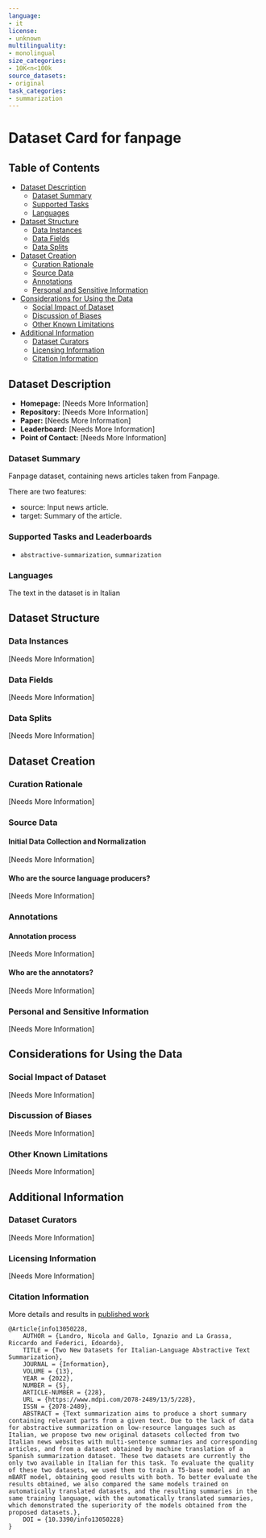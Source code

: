 ```yaml
---
language:
- it
license:
- unknown
multilinguality:
- monolingual
size_categories:
- 10K<n<100k
source_datasets:
- original
task_categories:
- summarization
---
```


# Dataset Card for fanpage

## Table of Contents
- [Dataset Description](#dataset-description)
  - [Dataset Summary](#dataset-summary)
  - [Supported Tasks](#supported-tasks-and-leaderboards)
  - [Languages](#languages)
- [Dataset Structure](#dataset-structure)
  - [Data Instances](#data-instances)
  - [Data Fields](#data-instances)
  - [Data Splits](#data-instances)
- [Dataset Creation](#dataset-creation)
  - [Curation Rationale](#curation-rationale)
  - [Source Data](#source-data)
  - [Annotations](#annotations)
  - [Personal and Sensitive Information](#personal-and-sensitive-information)
- [Considerations for Using the Data](#considerations-for-using-the-data)
  - [Social Impact of Dataset](#social-impact-of-dataset)
  - [Discussion of Biases](#discussion-of-biases)
  - [Other Known Limitations](#other-known-limitations)
- [Additional Information](#additional-information)
  - [Dataset Curators](#dataset-curators)
  - [Licensing Information](#licensing-information)
  - [Citation Information](#citation-information)

## Dataset Description

- **Homepage:** [Needs More Information]
- **Repository:** [Needs More Information]
- **Paper:** [Needs More Information]
- **Leaderboard:** [Needs More Information]
- **Point of Contact:** [Needs More Information]

### Dataset Summary

Fanpage dataset, containing news articles taken from Fanpage.

There are two features:

- source: Input news article.
- target: Summary of the article.

### Supported Tasks and Leaderboards

- `abstractive-summarization`, `summarization`

### Languages

The text in the dataset is in Italian

## Dataset Structure

### Data Instances

[Needs More Information]

### Data Fields

[Needs More Information]

### Data Splits

[Needs More Information]

## Dataset Creation

### Curation Rationale

[Needs More Information]

### Source Data

#### Initial Data Collection and Normalization

[Needs More Information]

#### Who are the source language producers?

[Needs More Information]

### Annotations

#### Annotation process

[Needs More Information]

#### Who are the annotators?

[Needs More Information]

### Personal and Sensitive Information

[Needs More Information]

## Considerations for Using the Data

### Social Impact of Dataset

[Needs More Information]

### Discussion of Biases

[Needs More Information]

### Other Known Limitations

[Needs More Information]

## Additional Information

### Dataset Curators

[Needs More Information]

### Licensing Information

[Needs More Information]

### Citation Information

More details and results in [published work](https://www.mdpi.com/2078-2489/13/5/228)

```
@Article{info13050228,
    AUTHOR = {Landro, Nicola and Gallo, Ignazio and La Grassa, Riccardo and Federici, Edoardo},
    TITLE = {Two New Datasets for Italian-Language Abstractive Text Summarization},
    JOURNAL = {Information},
    VOLUME = {13},
    YEAR = {2022},
    NUMBER = {5},
    ARTICLE-NUMBER = {228},
    URL = {https://www.mdpi.com/2078-2489/13/5/228},
    ISSN = {2078-2489},
    ABSTRACT = {Text summarization aims to produce a short summary containing relevant parts from a given text. Due to the lack of data for abstractive summarization on low-resource languages such as Italian, we propose two new original datasets collected from two Italian news websites with multi-sentence summaries and corresponding articles, and from a dataset obtained by machine translation of a Spanish summarization dataset. These two datasets are currently the only two available in Italian for this task. To evaluate the quality of these two datasets, we used them to train a T5-base model and an mBART model, obtaining good results with both. To better evaluate the results obtained, we also compared the same models trained on automatically translated datasets, and the resulting summaries in the same training language, with the automatically translated summaries, which demonstrated the superiority of the models obtained from the proposed datasets.},
    DOI = {10.3390/info13050228}
}
```
